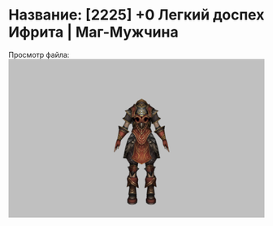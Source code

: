 # Название: [2225] +0 Легкий доспех Ифрита | Маг-Мужчина

Просмотр файла:
![p040020.png](p040020.png)